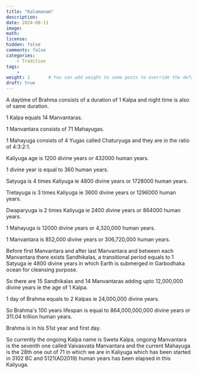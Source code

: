```yaml
---
title: "Kalamanam"
description: 
date: 2024-08-11
image: 
math: 
license: 
hidden: false
comments: false
categories:
    - Tradition
tags:
    - 
weight: 1       # You can add weight to some posts to override the default sorting (date descending)
draft: true
---
```


A daytime of Brahma consists of a duration of 1 Kalpa and night time is also of same duration.

1 Kalpa equals 14 Manvantaras.

1 Manvantara consists of 71 Mahayugas.

1 Mahayuga consists of 4 Yugas called Chaturyuga and they are in the ratio of 4:3:2:1.

Kaliyuga age is 1200 divine years or 432000 human years.

1 divine year is equal to 360 human years.

Satyuga is 4 times Kaliyuga ie 4800 divine years or 1728000 human years.

Tretayuga is 3 times Kaliyuga ie 3600 divine years or 1296000 human years.

Dwaparyuga is 2 times Kaliyuga ie 2400 divine years or 864000 human years.

1 Mahayuga is 12000 divine years or 4,320,000 human years.

1 Manvantara is 852,000 divine years or 306,720,000 human years.

Before first Manvantara and after last Manvantara and between each Manvantara there exists Sandhikalas, a transitional period equals to 1 Satyuga ie 4800 divine years in which Earth is submerged in Garbodhaka ocean for cleansing purpose.

So there are 15 Sandhikalas and 14 Manvantaras adding upto 12,000,000 divine years ie the age of 1 Kalpa.

1 day of Brahma equals to 2 Kalpas ie 24,000,000 divine years.

So Brahma's 100 years lifespan is equal to 864,000,000,000 divine years or 311.04 trillion human years.

Brahma is in his 51st year and first day.

So currently the ongoing Kalpa name is Sweta Kalpa, ongoing Manvantara is the seventh one called Vaivasvata Manvantara and the current Mahayuga is the 28th one out of 71 in which we are in Kaliyuga which has been started in 3102 BC and 5121(AD2019) human years has been elapsed in this Kaliyuga.
